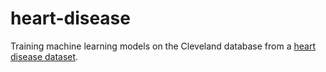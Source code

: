 # heart-disease
Training machine learning models on the Cleveland database from a [heart disease dataset](https://archive.ics.uci.edu/dataset/45/heart+disease).

